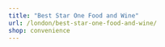 ```yaml
---
title: "Best Star One Food and Wine"
url: /london/best-star-one-food-and-wine/
shop: convenience
---
```

